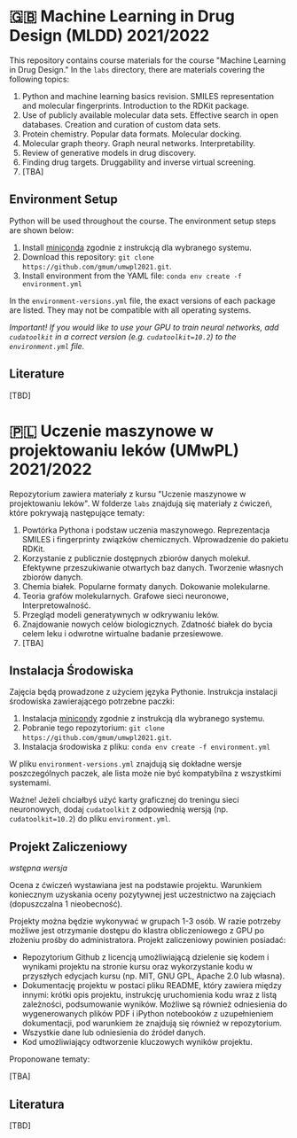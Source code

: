 # 🇬🇧 Machine Learning in Drug Design (MLDD) 2021/2022

This repository contains course materials for the course "Machine Learning in Drug Design." In the `labs` directory, there are materials covering the following topics:

1. Python and machine learning basics revision. SMILES representation and molecular fingerprints. Introduction to the RDKit package.
2. Use of publicly available molecular data sets. Effective search in open databases. Creation and curation of custom data sets.
3. Protein chemistry. Popular data formats. Molecular docking.
4. Molecular graph theory. Graph neural networks. Interpretability.
5. Review of generative models in drug discovery.
6. Finding drug targets. Druggability and inverse virtual screening.
6. [TBA]

## Environment Setup

Python will be used throughout the course. The environment setup steps are shown below:

1. Install [miniconda](https://docs.conda.io/en/latest/miniconda.html) zgodnie z instrukcją dla wybranego systemu.
2. Download this repository: `git clone https://github.com/gmum/umwpl2021.git`.
3. Install environment from the YAML file: `conda env create -f environment.yml`

In the `environment-versions.yml` file, the exact versions of each package are listed. They may not be compatible with all operating systems.

_Important! If you would like to use your GPU to train neural networks, add `cudatoolkit` in a correct version (e.g. `cudatoolkit=10.2`) to the `environment.yml` file._

## Literature

[TBD]

# 🇵🇱 Uczenie maszynowe w projektowaniu leków (UMwPL) 2021/2022

Repozytorium zawiera materiały z kursu "Uczenie maszynowe w projektowaniu leków". W folderze `labs` znajdują się materiały z ćwiczeń, które pokrywają następujące tematy:

1. Powtórka Pythona i podstaw uczenia maszynowego. Reprezentacja SMILES i fingerprinty związków chemicznych. Wprowadzenie do pakietu RDKit.
2. Korzystanie z publicznie dostępnych zbiorów danych molekuł. Efektywne przeszukiwanie otwartych baz danych. Tworzenie własnych zbiorów danych.
3. Chemia białek. Popularne formaty danych. Dokowanie molekularne.
4. Teoria grafów molekularnych. Grafowe sieci neuronowe, Interpretowalność.
5. Przegląd modeli generatywnych w odkrywaniu leków.
6. Znajdowanie nowych celów biologicznych. Zdatność białek do bycia celem leku i odwrotne wirtualne badanie przesiewowe.
7. [TBA]

## Instalacja Środowiska

Zajęcia będą prowadzone z użyciem języka Pythonie. Instrukcja instalacji środowiska zawierającego potrzebne paczki:

1. Instalacja [minicondy](https://docs.conda.io/en/latest/miniconda.html) zgodnie z instrukcją dla wybranego systemu.
2. Pobranie tego repozytorium: `git clone https://github.com/gmum/umwpl2021.git`.
3. Instalacja środowiska z pliku: `conda env create -f environment.yml`

W pliku `environment-versions.yml` znajdują się dokładne wersje poszczególnych paczek, ale lista może nie być kompatybilna z wszystkimi systemami.

Ważne! Jeżeli chciałbyś użyć karty graficznej do treningu sieci neuronowych, dodaj `cudatoolkit` z odpowiednią wersją (np. `cudatoolkit=10.2`) do pliku `environment.yml`.

## Projekt Zaliczeniowy

*wstępna wersja*

Ocena z ćwiczeń wystawiana jest na podstawie projektu. Warunkiem koniecznym uzyskania oceny pozytywnej jest uczestnictwo na zajęciach (dopuszczalna 1 nieobecność).

Projekty można będzie wykonywać w grupach 1-3 osób. W razie potrzeby możliwe jest otrzymanie dostępu do klastra obliczeniowego z GPU po złożeniu prośby do administratora. Projekt zaliczeniowy powinien posiadać:

- Repozytorium Github z licencją umożliwiającą dzielenie się kodem i wynikami projektu na stronie kursu oraz wykorzystanie kodu w przyszłych edycjach kursu (np. MIT, GNU GPL, Apache 2.0 lub własna).
- Dokumentację projektu w postaci pliku README, który zawiera między innymi: krótki opis projektu, instrukcję uruchomienia kodu wraz z listą zależności, podsumowanie wyników. Możliwe są również odniesienia do wygenerowanych plików PDF i iPython notebooków z uzupełnieniem dokumentacji, pod warunkiem że znajdują się również w repozytorium.
- Wszystkie dane lub odniesienia do źródeł danych.
- Kod umożliwiający odtworzenie kluczowych wyników projektu.

Proponowane tematy:

[TBA]

## Literatura

[TBD]